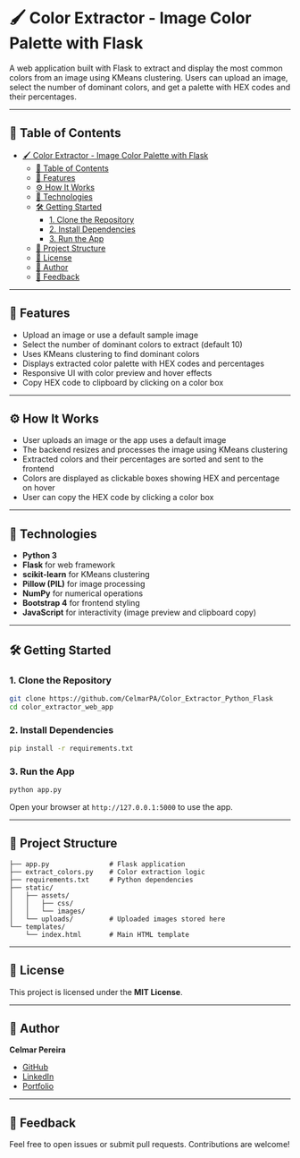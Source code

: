 # 🖌️ Color Extractor - Image Color Palette with Flask

A web application built with Flask to extract and display the most common colors from an image using KMeans clustering. Users can upload an image, select the number of dominant colors, and get a palette with HEX codes and their percentages.

---

## 📌 Table of Contents

- [🖌️ Color Extractor - Image Color Palette with Flask](#️-color-extractor---image-color-palette-with-flask)
  - [📌 Table of Contents](#-table-of-contents)
  - [🚀 Features](#-features)
  - [⚙️ How It Works](#️-how-it-works)
  - [🧰 Technologies](#-technologies)
  - [🛠️ Getting Started](#️-getting-started)
    - [1. Clone the Repository](#1-clone-the-repository)
    - [2. Install Dependencies](#2-install-dependencies)
    - [3. Run the App](#3-run-the-app)
  - [📂 Project Structure](#-project-structure)
  - [📄 License](#-license)
  - [👤 Author](#-author)
  - [💬 Feedback](#-feedback)

---

## 🚀 Features

- Upload an image or use a default sample image
- Select the number of dominant colors to extract (default 10)
- Uses KMeans clustering to find dominant colors
- Displays extracted color palette with HEX codes and percentages
- Responsive UI with color preview and hover effects
- Copy HEX code to clipboard by clicking on a color box

---

## ⚙️ How It Works

- User uploads an image or the app uses a default image
- The backend resizes and processes the image using KMeans clustering
- Extracted colors and their percentages are sorted and sent to the frontend
- Colors are displayed as clickable boxes showing HEX and percentage on hover
- User can copy the HEX code by clicking a color box

---

## 🧰 Technologies

- **Python 3**
- **Flask** for web framework
- **scikit-learn** for KMeans clustering
- **Pillow (PIL)** for image processing
- **NumPy** for numerical operations
- **Bootstrap 4** for frontend styling
- **JavaScript** for interactivity (image preview and clipboard copy)

---

## 🛠️ Getting Started

### 1. Clone the Repository

```bash
git clone https://github.com/CelmarPA/Color_Extractor_Python_Flask
cd color_extractor_web_app
```

### 2. Install Dependencies

```bash
pip install -r requirements.txt
```

### 3. Run the App

```bash
python app.py
```

Open your browser at `http://127.0.0.1:5000` to use the app.

---

## 📂 Project Structure

```
├── app.py               # Flask application
├── extract_colors.py    # Color extraction logic
├── requirements.txt     # Python dependencies
├── static/
│   ├── assets/
│   │   ├── css/
│   │   └── images/
│   └── uploads/         # Uploaded images stored here
└── templates/
    └── index.html       # Main HTML template
```

---

## 📄 License

This project is licensed under the **MIT License**.

---

## 👤 Author

**Celmar Pereira**

- [GitHub](https://github.com/CelmarPA)
- [LinkedIn](https://linkedin.com/in/celmar-pereira-de-andrade-039830181)
- [Portfolio](https://yourportfolio.com)

---

## 💬 Feedback

Feel free to open issues or submit pull requests. Contributions are welcome!
